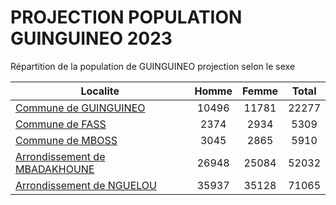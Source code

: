 # PROJECTION POPULATION GUINGUINEO 2023
	
Répartition de la population de GUINGUINEO projection selon le sexe
	
| Localite  | Homme | Femme | Total |
| --------- |:-----:|:-----:|:-----:|
| [Commune de GUINGUINEO](GUINGUINEO) | 10496 | 11781 | 22277 |
| [Commune de FASS](FASS) | 2374 | 2934 | 5309 |
| [Commune de MBOSS](MBOSS) | 3045 | 2865 | 5910 |
| [Arrondissement de MBADAKHOUNE](MBADAKHOUNE) | 26948 | 25084 | 52032 |
| [Arrondissement de NGUELOU](NGUELOU) | 35937 | 35128 | 71065 |
